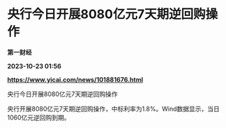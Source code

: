 # 央行今日开展8080亿元7天期逆回购操作
**第一财经**

**2023-10-23 01:56**

**https://www.yicai.com/news/101881676.html**

央行今日开展8080亿元7天期逆回购操作

央行开展8080亿元7天期逆回购操作，中标利率为1.8%。Wind数据显示，当日1060亿元逆回购到期。